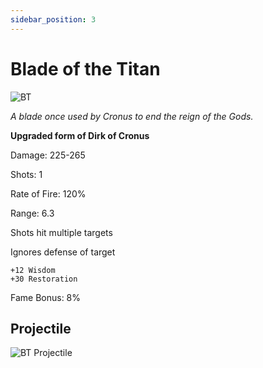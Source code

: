 ```yaml
---
sidebar_position: 3
---
```


# Blade of the Titan

![BT](https://vwiki.valorserver.com/api/item/picture/blade%20of%20the%20titan)

<i>A blade once used by Cronus to end the reign of the Gods.</i>

**Upgraded form of Dirk of Cronus**

Damage: 225-265

Shots: 1

Rate of Fire: 120%

Range: 6.3

Shots hit multiple targets

Ignores defense of target

    +12 Wisdom
    +30 Restoration
    
Fame Bonus: 8%

## Projectile

![BT Projectile](https://cdn.discordapp.com/attachments/953134990428868629/981721119541313636/bladeofthetitan.gif)
